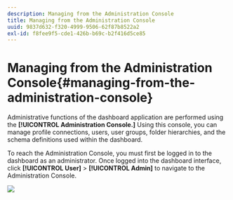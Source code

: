 ```yaml
---
description: Managing from the Administration Console
title: Managing from the Administration Console
uuid: 9837d632-f320-4999-9506-62f87b8522a2
exl-id: f8fee9f5-cde1-426b-b69c-b2f416d5ce85
---
```

# Managing from the Administration Console{#managing-from-the-administration-console}

Administrative functions of the dashboard application are performed using the **[!UICONTROL Administration Console.]** Using this console, you can manage profile connections, users, user groups, folder hierarchies, and the schema definitions used within the dashboard.

To reach the Administration Console, you must first be logged in to the dashboard as an administrator. Once logged into the dashboard interface, click **[!UICONTROL User]** > **[!UICONTROL Admin]** to navigate to the Administration Console.

![](assets/admin_console.png)
